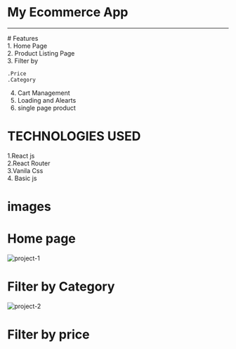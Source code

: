 # My Ecommerce App<br>
 <hr>
 # Features<br>
 1. Home Page<br>
 2. Product Listing Page<br>
 3. Filter by <br>
 
    .Price
    .Category
  4. Cart Management
  5. Loading and Alearts
  6. single page product
  
  # TECHNOLOGIES USED<br>
  
  1.React js <br>
  2.React Router<br>
  3.Vanila Css<br>
  4. Basic js<br>

# images
# Home page
![project-1](https://github.com/Aryanpatel1066/project/assets/112760422/774c8f4b-b86c-4e6c-a005-5291b5d8dc94)

# Filter by  Category
![project-2](https://github.com/Aryanpatel1066/project/assets/112760422/4fba6cc2-cd57-4391-9338-c3f6790a4e2c)

# Filter by price 

